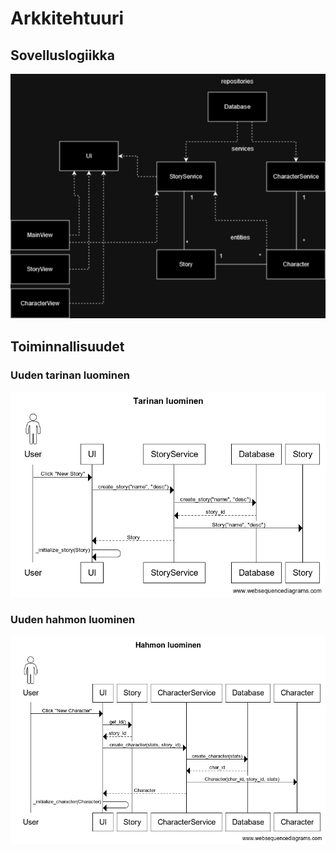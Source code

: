 # Arkkitehtuuri

## Sovelluslogiikka

![Luokkakaavio](Luokkakaavio.png)

## Toiminnallisuudet

### Uuden tarinan luominen

![Sekvenssi1](Tarinanluominen.jpg)

### Uuden hahmon luominen

![Sekvenssi2](Hahmonluominen.jpg)